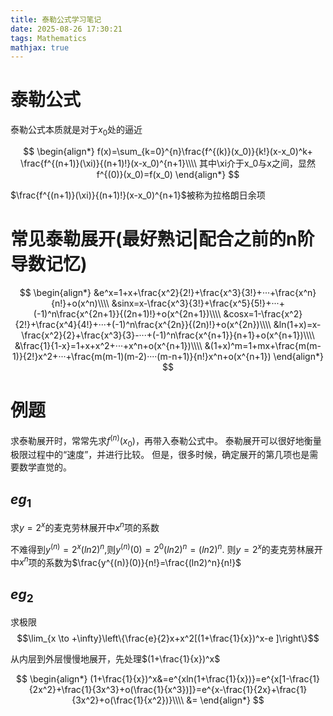 ```yaml
---
title: 泰勒公式学习笔记
date: 2025-08-26 17:30:21
tags: Mathematics
mathjax: true
---
```


# 泰勒公式

泰勒公式本质就是对于$x_0$处的逼近

$$
\begin{align*}
    f(x)=\sum_{k=0}^{n}\frac{f^{(k)}(x_0)}{k!}(x-x_0)^k+ \frac{f^{(n+1)}(\xi)}{(n+1)!}(x-x_0)^{n+1}\\\\
    其中\xi介于x_0与x之间，显然f^{(0)}(x_0)=f(x_0)
\end{align*}
$$
 
$\frac{f^{(n+1)}(\xi)}{(n+1)!}(x-x_0)^{n+1}$被称为拉格朗日余项

# 常见泰勒展开(最好熟记|配合之前的n阶导数记忆)

$$
\begin{align*}
    &e^x=1+x+\frac{x^2}{2!}+\frac{x^3}{3!}+···+\frac{x^n}{n!}+o(x^n)\\\\
    &sinx=x-\frac{x^3}{3!}+\frac{x^5}{5!}+···+(-1)^n\frac{x^{2n+1}}{(2n+1)!}+o(x^{2n+1})\\\\
    &cosx=1-\frac{x^2}{2!}+\frac{x^4}{4!}+···+(-1)^n\frac{x^{2n}}{(2n)!}+o(x^{2n})\\\\
    &ln(1+x)=x-\frac{x^2}{2}+\frac{x^3}{3}-···+(-1)^n\frac{x^{n+1}}{n+1}+o(x^{n+1})\\\\
    &\frac{1}{1-x}=1+x+x^2+···+x^n+o(x^{n+1})\\\\
    &(1+x)^m=1+mx+\frac{m(m-1)}{2!}x^2+···+\frac{m(m-1)(m-2)····(m-n+1)}{n!}x^n+o(x^{n+1})
\end{align*}
$$

# 例题

求泰勒展开时，常常先求$f^{(n)}(x_0)$，再带入泰勒公式中。
泰勒展开可以很好地衡量极限过程中的“速度”，并进行比较。
但是，很多时候，确定展开的第几项也是需要数学直觉的。

## $eg_1$

求$y=2^x$的麦克劳林展开中$x^n$项的系数

不难得到$y^{(n)}=2^x(ln2)^n$,则$y^{(n)}(0)=2^0(ln2)^n=(ln2)^n$.
则$y=2^x$的麦克劳林展开中$x^n$项的系数为$\frac{y^{(n)}(0)}{n!}=\frac{(ln2)^n}{n!}$

## $eg_2$

求极限$$\lim_{x \to +\infty}\left\{\frac{e}{2}x+x^2[(1+\frac{1}{x})^x-e ]\right\}$$

从内层到外层慢慢地展开，先处理$(1+\frac{1}{x})^x$

$$
\begin{align*}
    (1+\frac{1}{x})^x&=e^{xln(1+\frac{1}{x})}=e^{x[1-\frac{1}{2x^2}+\frac{1}{3x^3}+o(\frac{1}{x^3})]}=e^{x-\frac{1}{2x}+\frac{1}{3x^2}+o(\frac{1}{x^2})}\\\\
    &=
\end{align*}
$$
